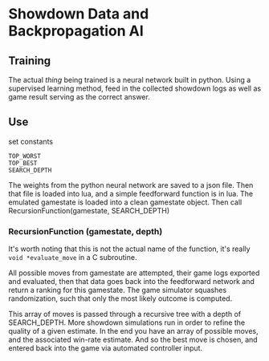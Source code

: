 # Showdown Data and Backpropagation AI

## Training

The actual _thing_ being trained is a neural network built in python. Using a supervised learning method, feed in the collected showdown logs as well as game result serving as the correct answer.

## Use

set constants

    TOP_WORST
    TOP_BEST
    SEARCH_DEPTH

The weights from the python neural network are saved to a json file. Then that file is loaded into lua, and a simple feedforward function is in lua. The emulated gamestate is loaded into a clean gamestate object. Then call RecursionFunction(gamestate, SEARCH_DEPTH)

### RecursionFunction (gamestate, depth)

It's worth noting that this is not the actual name of the function, it's really `void *evaluate_move` in a C subroutine. 

All possible moves from gamestate are attempted, their game logs exported and evaluated, then that data goes back into the feedforward network and return a ranking for this gamestate. The game simulator squashes randomization, such that only the most likely outcome is computed.

This array of moves is passed through a recursive tree with a depth of SEARCH_DEPTH. More showdown simulations run in order to refine the quality of a given estimate. In the end you have an array of possible moves, and the associated win-rate estimate. And so the best move is chosen, and entered back into the game via automated controller input.
